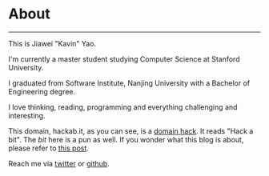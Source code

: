 # About

---

This is Jiawei "Kavin" Yao.

I'm currently a master student studying Computer Science at Stanford University.

I graduated from Software Institute, Nanjing University with a Bachelor of Engineering degree.

I love thinking, reading, programming and everything challenging and interesting.

This domain, hackab.it, as you can see, is a [domain hack](http://en.wikipedia.org/wiki/Domain_hack "Domain Hack"). It reads "Hack a bit". The *bit* here is a pun as well.
If you wonder what this blog is about, please refer to [this post](http://hackab.it/2012/01/why-blog/ "Why blog?").

Reach me via [twitter](http://twitter.com/kavinyao) or [github](https://github.com/kavinyao).
